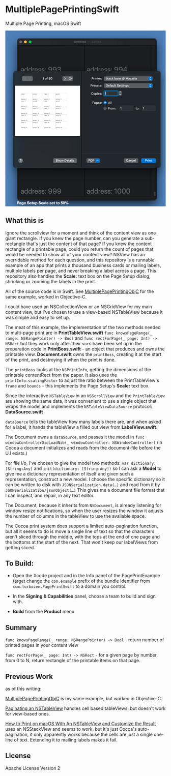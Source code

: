 # MultiplePagePrintingSwift
Multiple Page Printing, macOS Swift

![](images/Example.jpg)

## What this is

Ignore the scrollview for a moment and think of the content view as one giant rectangle. If you knew the page number,
can you generate a sub-rectangle that's just the content of that page? If you knew the content rectangle of a printable page, could you return the count of pages that would be needed to show all of your content view? NSView has an overridable method for each question, and this repository is a runnable example of an app that prints a thousand business cards or mailing labels, multiple labels per page, and never breaking a label across a page. This repository also handles the **Scale:** text box on the Page Setup dialog, shrinking or zooming the labels in the print.

All of the source code is in Swift. See [MultiplePagePrintingObjC](https://github.com/DavidPhillipOster/MultiplePagePrintingObjC) for the same example, worked in Objective-C.

I could have used an NSCollectionView or an NSGridView for my main content view, but I've chosen to use a view-based NSTableView because it was simple and easy to set up.

The meat of this example, the implementation of the two methods needed to multi-page print are in **PrintTableView.swift** `func knowsPageRange(_ range: NSRangePointer) -> Bool` and `func rectForPage(_ page: Int) -> NSRect` but they work only after their `var`s have been set up in the preparation code in **PrintBoss.swift** - an object that produces and owns the printable view. **Document.swift** owns the `printBoss`, creating it at the start of the print, and destroying it when the print is done.

The `printBoss` looks at the `NSPrintInfo`, getting the dimensions of the printable contentRect from the paper. It also uses the `printInfo.scalingFactor` to adjust the ratio between the PrintTableView's `frame` and `bounds` - this implements the Page Setup's **Scale:** text box.

Since the interactive `NSTableView` in an `NSScrollView` and the `PrintTableView` are showing the same data, it was convenient to use a single object that wraps the model and implements the `NSTableViewDataSource` protocol: **DataSource.swift**

`dataSource` tells the tableView how many labels there are, and when asked for a label, it hands the tableView a filled out view from **LabelView.swift**.

The Document owns a `dataSource`, and passes it the model in `func windowControllerDidLoadNib(_ windowController: NSWindowController)` (in Cocoa a document initializes and reads from the document-file before the U.I exists.)

For file i/o, I've chosen to give the model two methods: `var dictionary: [String:Any]` and `init(dictionary: [String:Any])` so I can ask a **Model** to give me a dictionary representation of itself and given such a representation, construct a new model. I choose the specific dictionary so it can be written to disk with `JSONSerialization.data(…)` and read from it by `JSONSerialization/jsonObject(…)` This gives me a document file format that I can inspect, and repair, in any text editor.

The Document, because it inherits from `NSDocument`, is already listening for window resize notifications, so when the user resizes the window it adjusts the number of columns in the tableView to use the available space.

The Cocoa print system does support a limited auto-pagination function, but all it seems to do is move a single line of text so that the characters aren't sliced through the middle, with the tops at the end of one page and the bottoms at the start of the next. That won't keep our labelViews from getting sliced.

## To Build:

* Open the Xcode project and in the Info panel of the PagePrintExample target change the `com.example` prefix of the bundle Identifier from `com.turbozen.PagePrintSwift`  to a domain you control.

* In the **Signing & Capabilities** panel, choose a team to build and sign with.

* **Build** from the **Product** menu

## Summary

 `func knowsPageRange(_ range: NSRangePointer) -> Bool`  - return number of printed pages in your content view
 
  `func rectForPage(_ page: Int) -> NSRect`  - for a given page by number, from 0 to N, return rectangle of the printable items on that page.

## Previous Work 

as of this writing: 

[MultiplePagePrintingObjC](https://github.com/DavidPhillipOster/MultiplePagePrintingObjC)  is my same example, but worked in Objective-C.

[Paginating an NSTableView](https://lists.apple.com/archives/cocoa-dev/2002/Nov/msg01710.html) handles cell based tableViews, but doesn't work for view-based ones.

[How to Print on macOS With An NSTableView and Customize the Result](https://christiantietze.de/posts/2021/06/printing-nstableview-with-label/) uses an NSStackView and seems to work, but it's just Cocoa's auto-pagination, it only apparently works because the cells are just a single one-line of text. Extending it to mailing labels makes it fail.


## License

Apache License Version 2

